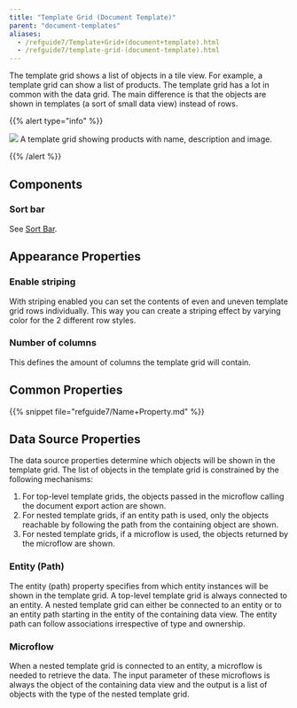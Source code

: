 ```yaml
---
title: "Template Grid (Document Template)"
parent: "document-templates"
aliases:
  - /refguide7/Template+Grid+(document+template).html
  - /refguide7/template-grid-(document-template).html
---
```



The template grid shows a list of objects in a tile view. For example, a template grid can show a list of products. The template grid has a lot in common with the data grid. The main difference is that the objects are shown in templates (a sort of small data view) instead of rows.

{{% alert type="info" %}}

![](attachments/819203/918137.png) A template grid showing products with name, description and image.

{{% /alert %}}

## Components

### Sort bar

See [Sort Bar](sort-bar).

## Appearance Properties

### Enable striping

With striping enabled you can set the contents of even and uneven template grid rows individually. This way you can create a striping effect by varying color for the 2 different row styles.

### Number of columns

This defines the amount of columns the template grid will contain.

## Common Properties

{{% snippet file="refguide7/Name+Property.md" %}}

## Data Source Properties

The data source properties determine which objects will be shown in the template grid. The list of objects in the template grid is constrained by the following mechanisms:

1.  For top-level template grids, the objects passed in the microflow calling the document export action are shown.
2.  For nested template grids, if an entity path is used, only the objects reachable by following the path from the containing object are shown.
3.  For nested template grids, if a microflow is used, the objects returned by the microflow are shown.

### Entity (Path)

The entity (path) property specifies from which entity instances will be shown in the template grid. A top-level template grid is always connected to an entity. A nested template grid can either be connected to an entity or to an entity path starting in the entity of the containing data view. The entity path can follow associations irrespective of type and ownership.

### Microflow

When a nested template grid is connected to an entity, a microflow is needed to retrieve the data. The input parameter of these microflows is always the object of the containing data view and the output is a list of objects with the type of the nested template grid.
